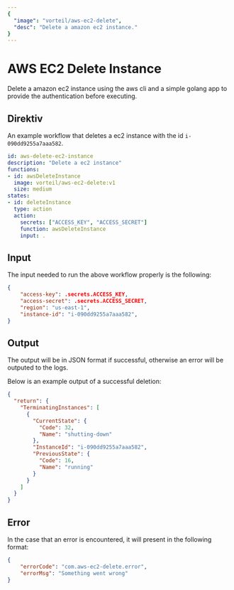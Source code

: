 ```yaml
---
{
  "image": "vorteil/aws-ec2-delete",
  "desc": "Delete a amazon ec2 instance."
}
---
```


# AWS EC2 Delete Instance

Delete a amazon ec2 instance using the aws cli and a simple golang app to provide the authentication before executing.

## Direktiv

An example workflow that deletes a ec2 instance with the id `i-090dd9255a7aaa582`.

```yaml
id: aws-delete-ec2-instance
description: "Delete a ec2 instance"
functions:
- id: awsDeleteInstance
  image: vorteil/aws-ec2-delete:v1
  size: medium
states:
- id: deleteInstance
  type: action
  action:
    secrets: ["ACCESS_KEY", "ACCESS_SECRET"]
    function: awsDeleteInstance
    input: .
```

## Input

The input needed to run the above workflow properly is the following:

```json
{
    "access-key": .secrets.ACCESS_KEY,
    "access-secret": .secrets.ACCESS_SECRET,
    "region": "us-east-1",
    "instance-id": "i-090dd9255a7aaa582",
}
```

## Output
The output will be in JSON format if successful, otherwise an error will be outputed to the logs.

Below is an example output of a successful deletion:
```json
{
  "return": {
    "TerminatingInstances": [
      {
        "CurrentState": {
          "Code": 32,
          "Name": "shutting-down"
        },
        "InstanceId": "i-090dd9255a7aaa582",
        "PreviousState": {
          "Code": 16,
          "Name": "running"
        }
      }
    ]
  }
}
```

## Error

In the case that an error is encountered, it will present in the following format:

```json
{
    "errorCode": "com.aws-ec2-delete.error",
    "errorMsg": "Something went wrong"
}
```
